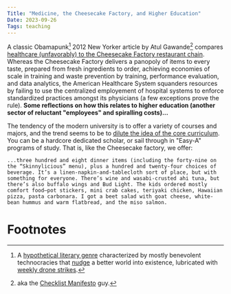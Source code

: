```yaml
---
Title: "Medicine, the Cheesecake Factory, and Higher Education"
Date: 2023-09-26
Tags: teaching
---
```


A classic Obamapunk[^1] 2012 New Yorker article by Atul Gawande[^2] compares [healthcare (unfavorably) to the Cheesecake Factory restaurant chain](https://www.newyorker.com/magazine/2012/08/13/big-med). Whereas the Cheesecake Factory delivers a panopoly of items to every taste, prepared from fresh ingredients to order,  achieving economies of scale in training and waste prevention by training, performance evaluation, and data analytics, the American Healthcare System squanders resources by failing to use the centralized employement of hospital systems to enforce standardized practices amongst its physicians (a few exceptions prove the rule).  **Some reflections on how this relates to higher education (another sector of reluctant "employees" and spiralling costs)...**

The tendency of the modern university is to offer a variety of courses and majors, and the trend seems to be to [dilute the idea of the core curriculum](https://thefordhamram.com/91735/opinion/core-curriculum/). You can be a hardcore dedicated scholar, or sail through in "Easy-A" programs of study. That is, like the Cheesecake factory, we offer:
```
...three hundred and eight dinner items (including the forty-nine on the “Skinnylicious” menu), plus a hundred and twenty-four choices of beverage. It’s a linen-napkin-and-tablecloth sort of place, but with something for everyone. There’s wine and wasabi-crusted ahi tuna, but there’s also buffalo wings and Bud Light. The kids ordered mostly comfort food—pot stickers, mini crab cakes, teriyaki chicken, Hawaiian pizza, pasta carbonara. I got a beet salad with goat cheese, white-bean hummus and warm flatbread, and the miso salmon.
```






# Footnotes

[^1]: A [hypothetical literary genre](https://www.reddit.com/r/worldjerking/comments/tb5rxg/in_my_obamapunk_world_the_us_government_deals/) characterized by mostly benevolent technocracies that [nudge](https://en.wikipedia.org/wiki/Nudge_theory) a better world into existence, lubricated with [weekly drone strikes](https://www.snopes.com/fact-check/obama-drone-strikes/).
[^2]: aka the [Checklist Manifesto](https://amzn.to/3ER46nV) guy.
    
    


